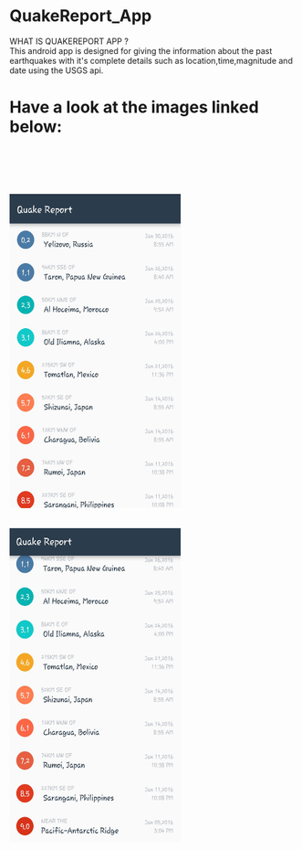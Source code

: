 # QuakeReport_App

WHAT IS QUAKEREPORT APP ?<br>
This android app is designed for giving the information about the past earthquakes with it's complete details such as location,time,magnitude and date using the USGS api.

<h1> Have a look at the images linked below: <h1><br>
  
  <img src = "QuakeReport1.jpg" width = "300" height = "550" /><br>
  
  
  <img src = "QuakeReport2.jpg" width = "300" height = "550" />
